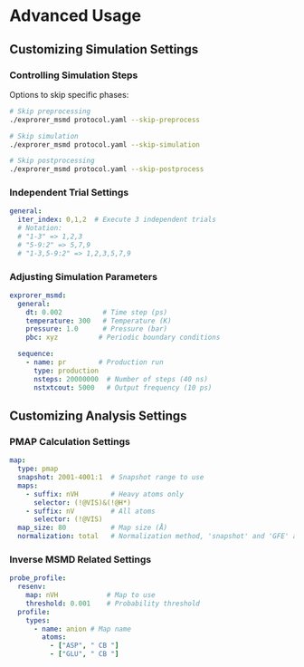 # Advanced Usage

## Customizing Simulation Settings

### Controlling Simulation Steps

Options to skip specific phases:
```bash
# Skip preprocessing
./exprorer_msmd protocol.yaml --skip-preprocess

# Skip simulation
./exprorer_msmd protocol.yaml --skip-simulation

# Skip postprocessing
./exprorer_msmd protocol.yaml --skip-postprocess
```

### Independent Trial Settings

```yaml
general:
  iter_index: 0,1,2  # Execute 3 independent trials
  # Notation:
  # "1-3" => 1,2,3
  # "5-9:2" => 5,7,9
  # "1-3,5-9:2" => 1,2,3,5,7,9
```

### Adjusting Simulation Parameters

```yaml
exprorer_msmd:
  general:
    dt: 0.002          # Time step (ps)
    temperature: 300   # Temperature (K)
    pressure: 1.0      # Pressure (bar)
    pbc: xyz          # Periodic boundary conditions

  sequence:
    - name: pr        # Production run
      type: production
      nsteps: 20000000  # Number of steps (40 ns)
      nstxtcout: 5000   # Output frequency (10 ps)
```

## Customizing Analysis Settings

### PMAP Calculation Settings

```yaml
map:
  type: pmap
  snapshot: 2001-4001:1  # Snapshot range to use
  maps:
    - suffix: nVH        # Heavy atoms only
      selector: (!@VIS)&(!@H*)
    - suffix: nV         # All atoms
      selector: (!@VIS)
  map_size: 80           # Map size (Å)
  normalization: total   # Normalization method, 'snapshot' and 'GFE' are also available
```

### Inverse MSMD Related Settings

```yaml
probe_profile:
  resenv:
    map: nVH            # Map to use
    threshold: 0.001    # Probability threshold
  profile:
    types:
      - name: anion # Map name
        atoms:
          - ["ASP", " CB "]
          - ["GLU", " CB "]